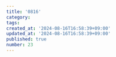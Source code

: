 ```yaml
---
title: '0816'
category:
tags:
created_at: '2024-08-16T16:58:39+09:00'
updated_at: '2024-08-16T16:58:39+09:00'
published: true
number: 23
---
```



